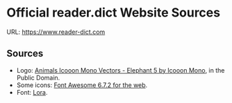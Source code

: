 # Official reader.dict Website Sources

URL: https://www.reader-dict.com

## Sources

- Logo: [Animals Icooon Mono Vectors - Elephant 5 by Icooon Mono](https://www.svgrepo.com/svg/481351/elephant-5), in the Public Domain.
- Some icons: [Font Awesome 6.7.2 for the web](https://use.fontawesome.com/releases/v6.7.2/fontawesome-free-6.7.2-web.zip).
- Font: [Lora](https://github.com/cyrealtype/Lora-Cyrillic).

